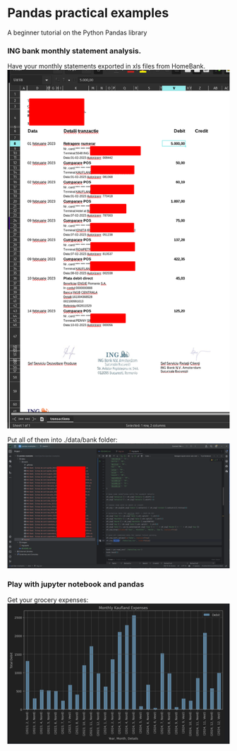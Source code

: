 # Pandas practical examples
A beginner tutorial on the Python Pandas library 

### ING bank monthly statement analysis.
Have your monthly statements exported in xls files from HomeBank.
<img src='./images/ing_monthly_statement.png'>


Put all of them into ./data/bank folder:
<img src='./images/ing_xls_exports.png'>


### Play with jupyter notebook and pandas
Get your grocery expenses:
<img src='./images/kaufland_monthly_expences.png'>
